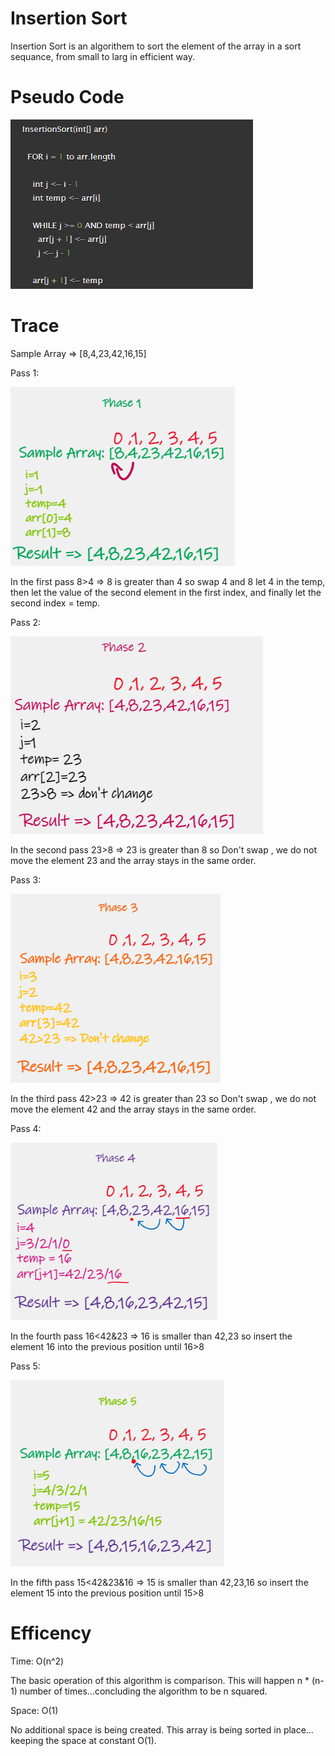 ﻿# Insertion Sort
Insertion Sort is an algorithem to sort the element of the array in a sort sequance, from small to larg in efficient  way.

# Pseudo Code

![](../../img/PsudueCode.png)

# Trace

Sample Array => [8,4,23,42,16,15]

Pass 1:

![](../../img/Phase1.png)

In the first pass 8>4 => 8 is greater than 4 so swap 4 and 8 let 4 in the temp, then let the value of the second element in the first index, and finally let the second index = temp. 


Pass 2:

![](../../img/Phase2.png)

In the second pass 23>8  => 23 is greater than 8 so Don't swap , we do not move the element 23 and the array stays in the same order.


Pass 3:

![](../../img/phase3.png)


In the third pass 42>23  => 42 is greater than 23 so Don't swap , we do not move the element 42 and the array stays in the same order.


Pass 4:

![](../../img/Phase4.png)

In the fourth pass 16<42&23  => 16 is smaller than 42,23 so insert the element 16 into the previous position until 16>8


Pass 5:

![](../../img/Phase5.png)

In the fifth pass 15<42&23&16  => 15 is smaller than 42,23,16 so insert the element 15 into the previous position until 15>8


# Efficency

Time: O(n^2)

The basic operation of this algorithm is comparison. This will happen n * (n-1) number of times…concluding the algorithm to be n squared.

Space: O(1)

No additional space is being created. This array is being sorted in place…keeping the space at constant O(1).
